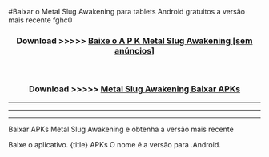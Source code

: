 #Baixar o Metal Slug Awakening   para tablets Android gratuitos a versão mais recente fghc0


<div align="center">
<h3>Download >>>>> <a href="https://pt-web.web.app/?pt= Metal Slug Awakening ">Baixe o A P K Metal Slug Awakening  [sem anúncios]</a></h3><br>

<h3>Download >>>>> <a href="https://pt-web.web.app/?pt= Metal Slug Awakening ">Metal Slug Awakening  Baixar APKs</a></h3>
</div>

----------------------------------------------------------

----------------------------------------------------------

----------------------------------------------------------

Baixar APKs Metal Slug Awakening  e obtenha a versão mais recente

Baixe o aplicativo. {title} APKs O nome é a versão para .Android.


